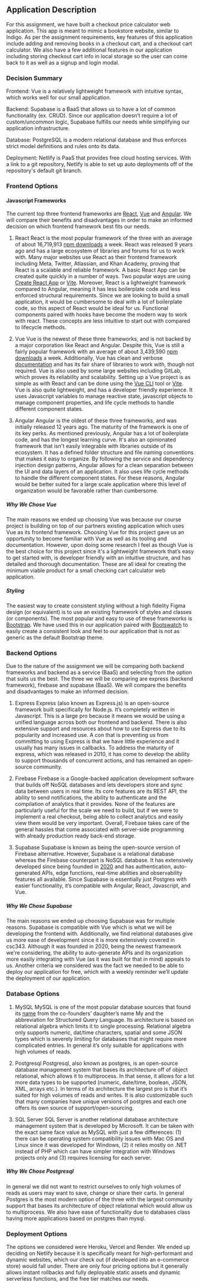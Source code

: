 ## Application Description
For this assignment, we have built a checkout price calculator web application. This app is meant to mimic a bookstore website, similar to Indigo. As per the assignment requirements, key features of this application include adding and removing books in a checkout cart, and a checkout cart calculator. We also have a few additional features in our application including storing checkout cart info in local storage so the user can come back to it as well as a signup and login modal.

### Decision Summary

Frontend:  Vue is a relatively lightweight framework with intuitive syntax, which works well for our small application. 

Backend:  Supabase is a BaaS that allows us to have a lot of common functionality (ex. CRUD). Since our application doesn’t require a lot of custom/uncommon logic, Supabase fulfills our needs while simplifying our application infrastructure.

Database: PostgreSQL is a modern relational database and thus enforces strict model definitions and rules onto its data. 

Deployment: Netlify is PaaS that provides free cloud hosting services. With a link to a git repository, Netlify is able to set up auto deployments off of the repository's default git branch. 

### Frontend Options
#### Javascript Frameworks
The current top three frontend frameworks are [React](https://reactjs.org/docs/getting-started.html), [Vue](https://vuejs.org/guide/introduction.html) and [Angular](https://angular.io/docs). We will compare their benefits and disadvantages in order to make an informed decision on which frontend framework best fits our needs.

 1. React
React is the most popular framework of the three with an average of about 16,719,913 [npm downloads](https://www.npmjs.com/package/react) a week. React was released 9 years ago and has a large ecosystem of libraries and forums for us to work with. Many major websites use React as their frontend framework including Meta, Twitter, Atlassian, and Khan Academy, proving that React is a scalable and reliable framework. A basic React App can be created quite quickly in a number of ways. Two popular ways are using [Create React App](https://create-react-app.dev/) or [Vite](https://vitejs.dev/guide/). Moreover, React is a lightweight framework compared to Angular, meaning it has less boilerplate code and less enforced structural requirements. Since we are looking to build a small application, it would be cumbersome to deal with a lot of boilerplate code, so this aspect of React would be ideal for us. Functional components paired with hooks have become the modern way to work with react. These concepts are less intuitive to start out with compared to lifecycle methods.

2. Vue
Vue is the newest of these three frameworks, and is not backed by a major corporation like React and Angular. Despite this, Vue is still a fairly popular framework with an average of about 3,439,590 [npm downloads](https://www.npmjs.com/package/vue) a week. Additionally, Vue has clean and verbose [documentation](https://vuejs.org/guide/introduction.html) and has its fair share of libraries to work with, though not required. Vue is also used by some large websites including GitLab, which proves its reliability and scalability. Setting up a Vue project is as simple as with React and can be done using the [Vue CLI](https://cli.vuejs.org/guide/creating-a-project.html) tool or [Vite](https://vitejs.dev/guide/). Vue is also quite lightweight, and has a developer friendly experience. It uses Javascript variables to manage reactive state, javascript objects to manage component properties, and life cycle methods to handle different component states.

3.  Angular
Angular is the oldest of these three frameworks, and was initially released 12 years ago. The maturity of the framework is one of its key perks. As mentioned previously, Angular has a lot of boilerplate code, and has the longest learning curve. It's also an opinionated framework that isn't easily integrable with libraries outside of its ecosystem. It has a defined folder structure and file naming conventions that makes it easy to organize. By following the service and dependency injection design patterns, Angular allows for a clean separation between the UI and data layers of an application. It also uses life cycle methods to handle the different component states. For these reasons, Angular would be better suited for a large scale application where this level of organization would be favorable rather than cumbersome.

##### Why We Chose Vue
The main reasons we ended up choosing Vue was because our course project is building on top of our partners existing application which uses Vue as its frontend framework. Choosing Vue for this project gave us an opportunity to become familiar with Vue as well as its tooling and documentation. However, upon doing some research I feel as though Vue is the best choice for this project since it's a lightweight framework that’s easy to get started with, is developer friendly with an intuitive structure, and has detailed and thorough documentation. These are all ideal for creating the minimum viable product for a small checking cart calculator web application.

##### Styling
The easiest way to create consistent styling without a high fidelity Figma design (or equivalent) is to use an existing framework of styles and classes (or components). The most popular and easy to use of these frameworks is [Bootstrap](https://getbootstrap.com/docs/5.2/getting-started/introduction/). We have used this in our application paired with [Bootswatch](https://bootswatch.com/) to easily create a consistent look and feel to our application that is not as generic as the default Bootstrap theme.

### Backend Options
Due to the nature of the assignment we will be comparing both backend frameworks and backend as a service (BaaS) and selecting from the option that suits us the best. The three we will be comparing are express (backend framework), firebase and supabase (BaaS). We will compare the benefits and disadvantages to make an informed decision.

1. Express
Express (also known as Express.js) is an open-source framework built specifically for Node.js. It’s completely written in Javascript. This is a large pro because it means we would be using a unified language across both our frontend and backend. There is also extensive support and resources about how to use Express due to its popularity and increased use. A con that is preventing us from committing to using Express is that we have little experience and it usually has many issues in callbacks. To address the maturity of express, which was released in 2010, it has come to develop the ability to support thousands of concurrent actions, and has remained an open-source community.

2.  Firebase
Firebase is a Google-backed application development software that builds off NoSQL databases and lets developers store and sync data between users in real time. Its core features are its REST API, the ability to send notifications, the ability to authenticate and the compilation of analytics that it provides. None of the features are particularly useful for the scale we need to build, but if we were to implement a real checkout, being able to collect analytics and easily view them would be very important. Overall, Firebase takes care of the general hassles that come associated with server-side programming with already production ready back-end storage.

3. Supabase
Supabase is known as being the open-source version of Firebase alternative. However, Supabase is a relational database whereas the Firebase counterpart is NoSQL database. It has extensively developed since being founded in [2020](https://supabase.com/docs) and has authentication, auto-generated APIs, edge functions, real-time abilities and observability features all available. Since Supabase is essentially just Postgres with easier functionality, it’s compatible with Angular, React, Javascript, and Vue.

##### Why We Chose Supabase
The main reasons we ended up choosing Supabase was for multiple reasons. Supabase is compatible with Vue which is what we will be developing the frontend with. Additionally, we find relational databases give us more ease of development since it is more extensively covered in csc343. Although it was founded in 2020, being the newest framework we're considering, the ability to auto-generate APIs and its organization more easily integrating with Vue (as it was built for that in mind) appeals to us. Another criteria we considered was the fact we needed to be able to deploy our application for free, which with a weekly reminder we’ll update the deployment of our application.

### Database Options
1. MySQL
MySQL is one of the most popular database sources that found its [name](https://www.mysql.com/) from the co-founders’ daughter’s name My and the abbreviation for Structured Query Language. Its architecture is based on relational algebra which limits it to single processing. Relational algebra only supports numeric, dat/time characters, spatial and some JSON types which is severely limiting for databases that might require more complicated entries. In general it’s only suitable for applications with high volumes of reads.

2. Postgresql
Postgresql, also known as postgres, is an open-source database management system that bases its architecture off of object relational, which allows it to multiprocess. In that sense, it allows for a lot more data types to be supported (numeric, date/time, boolean, JSON, XML, arrays etc.). In terms of its architecture the largest pro is that it’s suited for high volumes of reads and writes. It is also customizable such that many companies have unique versions of postgres and each one offers its own source of support/open-sourcing.

3. SQL Server
SQL Server is another relational database architecture management system that is developed by Microsoft. It can be taken with the exact same face value as MySQL with just a few differences: (1) there can be operating system compatibility issues with Mac OS and Linux since it was developed for Windows, (2) it relies mostly on .NET instead of PHP which can have simpler integration with Windows projects only and (3) requires licensing for each server.

##### Why We Chose Postgresql
In general we did not want to restrict ourselves to only high volumes of reads as users may want to save, change or share their carts. In general Postgres is the most modern option of the three with the largest community support that bases its architecture of object relational which would allow us to multiprocess. We also have ease of functionality due to databases class having more applications based on postgres than mysql.

### Deployment Options
The options we considered were Heroku, Vercel and Render. We ended up deciding on Netlify because it is specifically meant for high-performant and dynamic websites, which our check out (if developed into an e-commerce store) would fall under. There are only four pricing options but it generally allows instant rollbacks and fully deployable static assets and dynamic serverless functions, and the free tier matches our needs.
